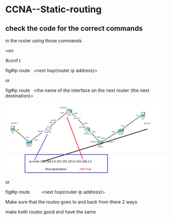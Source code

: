 # CCNA--Static-routing
## check the code for the correct commands
in the router using those commands

\>en

\#conf t

fig#ip route <the final ip address> <final ip address subnet msk>  <next hop(router ip address)>

or

fig#ip route <the final ip address> <final ip address subnet msk>  <the name of the interface on the next router (the next destination)>

![static router](https://github.com/issawiold/CCNA--Static-routing/blob/main/Screenshot%202025-10-29%20034328.png)

or

fig#ip route  <the final ip address>  <final ip address subnet msk>   <the name of the interface on the router that coonecter to the next router>  <next hop(router ip address)>

Make sure that the routes goes to and back from there 2 ways

make both routes good and have the same
